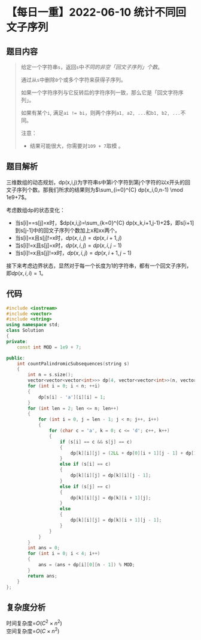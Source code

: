 # 【每日一重】2022-06-10 统计不同回文子序列

## 题目内容

> 给定一个字符串``s``，返回`` s ``中*不同的非空「回文子序列」个数*。
>
> 通过从`` s ``中删除`` 0 ``个或多个字符来获得子序列。
>
> 如果一个字符序列与它反转后的字符序列一致，那么它是「回文字符序列」。
>
> 如果有某个`` i ``, 满足`` ai != bi ``，则两个序列`` a1, a2, ... ``和`` b1, b2, ... ``不同。
>
> 注意：
>
> - 结果可能很大，你需要对`` 109 + 7 ``取模 。
>
## 题目解析

三维数组的动态规划，dp(x,i,j)为字符串s中第i个字符到第j个字符的以x开头的回文子序列个数。那我们所求的结果则为$\sum_{i=0}^{C}  dp(x_i,0,n-1) \mod 1e9+7$。

考虑数组dp的状态变化：

- 当s[i]==s[j]=x时，$dp(x,i,j)=\sum_{k=0}^{C} dp(x_k,i+1,j-1)+2$，即s[i+1]到s[j-1]中的回文子序列个数加上x和xx两个。
- 当s[i]=x且s[j]!=x时，$dp(x,i,j) = dp(x,i+1,j)$
- 当s[i]!=x且s[j]=x时，$dp(x,i,j) = dp(x,i,j-1)$
- 当s[i]!=x且s[j]!=x时，$dp(x,i,j) = dp(x,i+1,j-1)$

接下来考虑边界状态，显然对于每一个长度为1的字符串，都有一个回文子序列，即$dp(x,i,i)=1$。

## 代码

```cpp
#include <iostream>
#include <vector>
#include <string>
using namespace std;
class Solution
{
private:
    const int MOD = 1e9 + 7;

public:
    int countPalindromicSubsequences(string s)
    {
        int n = s.size();
        vector<vector<vector<int>>> dp(4, vector<vector<int>>(n, vector<int>(n, 0)));
        for (int i = 0; i < n; ++i)
        {
            dp[s[i] - 'a'][i][i] = 1;
        }
        for (int len = 2; len <= n; len++)
        {
            for (int i = 0, j = len - 1; j < n; j++, i++)
            {
                for (char c = 'a', k = 0; c <= 'd'; c++, k++)
                {
                    if (s[i] == c && s[j] == c)
                    {
                        dp[k][i][j] = (2LL + dp[0][i + 1][j - 1] + dp[1][i + 1][j - 1] + dp[2][i + 1][j - 1] + dp[3][i + 1][j - 1] ) % MOD;
                    }
                    else if (s[i] == c)
                    {
                        dp[k][i][j] = dp[k][i][j - 1];
                    }
                    else if (s[j] == c)
                    {
                        dp[k][i][j] = dp[k][i + 1][j];
                    }
                    else
                    {
                        dp[k][i][j] = dp[k][i + 1][j - 1];
                    }
                }
            }
        }
        int ans = 0;
        for (int i = 0; i < 4; i++)
        {
            ans = (ans + dp[i][0][n - 1]) % MOD;
        }
        return ans;
    }
};
```

## 复杂度分析

时间复杂度=$O(C^2 \times n^2)$  
空间复杂度=$O(C \times n^2)$
